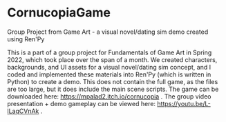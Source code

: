 # CornucopiaGame
Group Project from Game Art - a visual novel/dating sim demo created using Ren'Py

This is a part of a group project for Fundamentals of Game Art in Spring 2022, which took place over the span of a month.
We created characters, backgrounds, and UI assets for a visual novel/dating sim concept, and I coded and implemented these materials into Ren'Py (which is written in Python) to create a demo.
This does not contain the full game, as the files are too large, but it does include the main scene scripts.
The game can be downloaded here: https://mpalad2.itch.io/cornucopia .
The group video presentation + demo gameplay can be viewed here: https://youtu.be/L-lLaqCVnAk .
